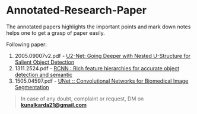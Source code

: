 # Annotated-Research-Paper
The annotated papers highlights the important points and mark down notes helps one to get a grasp of paper easily. 


Following paper:

1) 2005.09007v2.pdf -  [U2-Net: Going Deeper with Nested U-Structure for Salient Object Detection](https://github.com/kunalkarda/Annotated-Research-Paper/blob/main/2005.09007v2%20(1).pdf)
2) 1311.2524.pdf    -  [RCNN : Rich feature hierarchies for accurate object detection and semantic](https://github.com/kunalkarda/Annotated-Research-Paper/blob/main/1311.2524.pdf)
3) 1505.04597.pdf   -  [UNet :: Convolutional Networks for Biomedical Image Segmentation](https://github.com/kunalkarda/Annotated-Research-Paper/blob/main/1505.04597.pdf)


> In case of any doubt, complaint or request, DM on **kunalkarda21@gmail.com**
